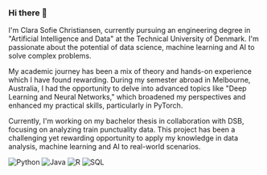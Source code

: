 ### Hi there 👋
I'm Clara Sofie Christiansen, currently pursuing an engineering degree in "Artificial Intelligence and Data" at the Technical University of Denmark. I'm passionate about the potential of data science, machine learning and AI to solve complex problems.

My academic journey has been a mix of theory and hands-on experience which I have found rewarding. During my semester abroad in Melbourne, Australia, I had the opportunity to delve into advanced topics like "Deep Learning and Neural Networks," which broadened my perspectives and enhanced my practical skills, particularly in PyTorch.

Currently, I'm working on my bachelor thesis in collaboration with DSB, focusing on analyzing train punctuality data. This project has been a challenging yet rewarding opportunity to apply my knowledge in data analysis, machine learning and AI to real-world scenarios.

![Python](https://img.shields.io/badge/python-3670A0?style=for-the-badge&logo=python&logoColor=ffdd54)
![Java](https://img.shields.io/badge/java-%23ED8B00.svg?style=for-the-badge&logo=openjdk&logoColor=white)
![R](https://img.shields.io/badge/r-%23276DC3.svg?style=for-the-badge&logo=r&logoColor=white)
![SQL](https://img.shields.io/badge/Oracle-F80000?style=for-the-badge&logo=Oracle&logoColor=white)
<!--
**clarachristiansen/clarachristiansen** is a ✨ _special_ ✨ repository because its `README.md` (this file) appears on your GitHub profile.

Here are some ideas to get you started:

- 🔭 I’m currently working on ...
- 🌱 I’m currently learning ...
- 👯 I’m looking to collaborate on ...
- 🤔 I’m looking for help with ...
- 💬 Ask me about ...
- 📫 How to reach me: ...
- 😄 Pronouns: ...
- ⚡ Fun fact: ...
-->

